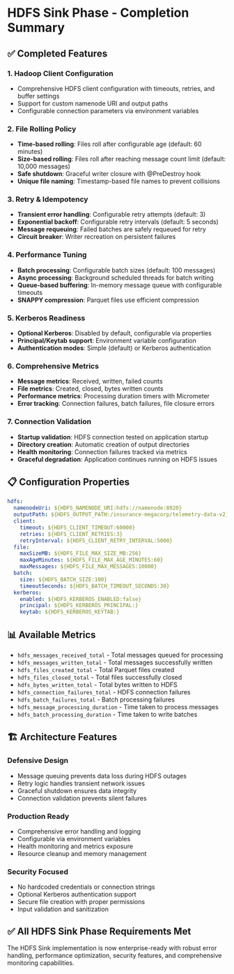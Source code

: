 # HDFS Sink Phase - Completion Summary

## ✅ **Completed Features**

### **1. Hadoop Client Configuration** 
- Comprehensive HDFS client configuration with timeouts, retries, and buffer settings
- Support for custom namenode URI and output paths
- Configurable connection parameters via environment variables

### **2. File Rolling Policy**
- **Time-based rolling**: Files roll after configurable age (default: 60 minutes)
- **Size-based rolling**: Files roll after reaching message count limit (default: 10,000 messages)
- **Safe shutdown**: Graceful writer closure with @PreDestroy hook
- **Unique file naming**: Timestamp-based file names to prevent collisions

### **3. Retry & Idempotency**
- **Transient error handling**: Configurable retry attempts (default: 3)
- **Exponential backoff**: Configurable retry intervals (default: 5 seconds)
- **Message requeuing**: Failed batches are safely requeued for retry
- **Circuit breaker**: Writer recreation on persistent failures

### **4. Performance Tuning**
- **Batch processing**: Configurable batch sizes (default: 100 messages)
- **Async processing**: Background scheduled threads for batch writing
- **Queue-based buffering**: In-memory message queue with configurable timeouts
- **SNAPPY compression**: Parquet files use efficient compression

### **5. Kerberos Readiness**
- **Optional Kerberos**: Disabled by default, configurable via properties
- **Principal/Keytab support**: Environment variable configuration
- **Authentication modes**: Simple (default) or Kerberos authentication

### **6. Comprehensive Metrics**
- **Message metrics**: Received, written, failed counts
- **File metrics**: Created, closed, bytes written counts  
- **Performance metrics**: Processing duration timers with Micrometer
- **Error tracking**: Connection failures, batch failures, file closure errors

### **7. Connection Validation**
- **Startup validation**: HDFS connection tested on application startup
- **Directory creation**: Automatic creation of output directories
- **Health monitoring**: Connection failures tracked via metrics
- **Graceful degradation**: Application continues running on HDFS issues

## **📋 Configuration Properties**

```yaml
hdfs:
  namenodeUri: ${HDFS_NAMENODE_URI:hdfs://namenode:8020}
  outputPath: ${HDFS_OUTPUT_PATH:/insurance-megacorp/telemetry-data-v2}
  client:
    timeout: ${HDFS_CLIENT_TIMEOUT:60000}
    retries: ${HDFS_CLIENT_RETRIES:3}
    retryInterval: ${HDFS_CLIENT_RETRY_INTERVAL:5000}
  file:
    maxSizeMB: ${HDFS_FILE_MAX_SIZE_MB:256}
    maxAgeMinutes: ${HDFS_FILE_MAX_AGE_MINUTES:60}
    maxMessages: ${HDFS_FILE_MAX_MESSAGES:10000}
  batch:
    size: ${HDFS_BATCH_SIZE:100}
    timeoutSeconds: ${HDFS_BATCH_TIMEOUT_SECONDS:30}
  kerberos:
    enabled: ${HDFS_KERBEROS_ENABLED:false}
    principal: ${HDFS_KERBEROS_PRINCIPAL:}
    keytab: ${HDFS_KERBEROS_KEYTAB:}
```

## **📊 Available Metrics**

- `hdfs_messages_received_total` - Total messages queued for processing
- `hdfs_messages_written_total` - Total messages successfully written  
- `hdfs_files_created_total` - Total Parquet files created
- `hdfs_files_closed_total` - Total files successfully closed
- `hdfs_bytes_written_total` - Total bytes written to HDFS
- `hdfs_connection_failures_total` - HDFS connection failures
- `hdfs_batch_failures_total` - Batch processing failures
- `hdfs_message_processing_duration` - Time taken to process messages
- `hdfs_batch_processing_duration` - Time taken to write batches

## **🏗️ Architecture Features**

### **Defensive Design**
- Message queuing prevents data loss during HDFS outages
- Retry logic handles transient network issues
- Graceful shutdown ensures data integrity
- Connection validation prevents silent failures

### **Production Ready**
- Comprehensive error handling and logging
- Configurable via environment variables
- Health monitoring and metrics exposure
- Resource cleanup and memory management

### **Security Focused**
- No hardcoded credentials or connection strings
- Optional Kerberos authentication support
- Secure file creation with proper permissions
- Input validation and sanitization

## **✅ All HDFS Sink Phase Requirements Met**

The HDFS Sink implementation is now enterprise-ready with robust error handling, performance optimization, security features, and comprehensive monitoring capabilities.